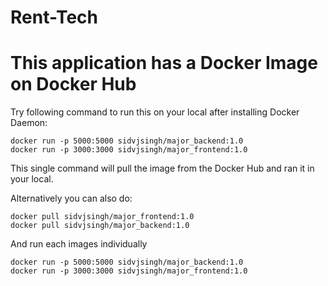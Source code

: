 # Rent-Tech

# This application has a Docker Image on Docker Hub

Try following command to run this on your local after installing Docker Daemon:

```
docker run -p 5000:5000 sidvjsingh/major_backend:1.0
docker run -p 3000:3000 sidvjsingh/major_frontend:1.0
```

This single command will pull the image from the Docker Hub and ran it in your local.

Alternatively you can also do:

```
docker pull sidvjsingh/major_frontend:1.0
docker pull sidvjsingh/major_backend:1.0
```

And run each images individually

```
docker run -p 5000:5000 sidvjsingh/major_backend:1.0
docker run -p 3000:3000 sidvjsingh/major_frontend:1.0
```
